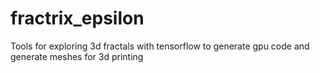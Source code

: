 # fractrix_epsilon

Tools for exploring 3d fractals with tensorflow to generate gpu code and generate meshes for 3d printing
